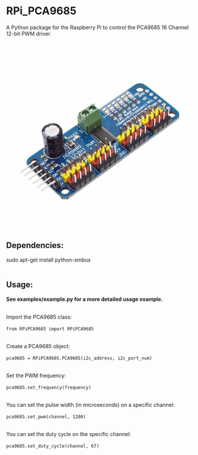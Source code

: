 # RPi_PCA9685
A Python package for the Raspberry Pi to control the PCA9685 16 Channel 12-bit PWM driver.

![Image of PCA9685](https://github.com/Jgunde/RPi_PCA9685/blob/master/PCA9685%20Image.jpg)


## Dependencies:
sudo apt-get install python-smbus
<br/><br/>


## Usage:

**See examples/example.py for a more detailed usage example.**
<br/><br/>

Import the PCA9685 class:

`from RPiPCA9685 import RPiPCA9685`
<br/><br/>

Create a PCA9685 object:

`pca9685 = RPiPCA9685.PCA9685(i2c_address, i2c_port_num)`
<br/><br/>

Set the PWM frequency:

`pca9685.set_frequency(frequency)`
<br/><br/>

You can set the pulse width (in microseconds) on a specific channel:

`pca9685.set_pwm(channel, 1200)`
<br/><br/>

You can set the duty cycle on the specific channel:

`pca9685.set_duty_cycle(channel, 67)`

